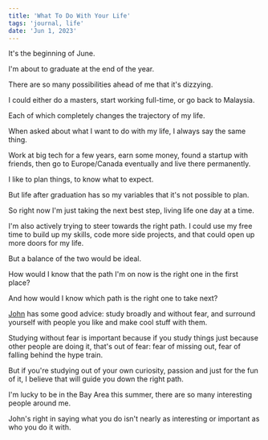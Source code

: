 ```yaml
---
title: 'What To Do With Your Life'
tags: 'journal, life'
date: 'Jun 1, 2023'
---
```


It's the beginning of June.

I'm about to graduate at the end of the year.

There are so many possibilities ahead of me that it's dizzying.

I could either do a masters, start working full-time, or go back to Malaysia.

Each of which completely changes the trajectory of my life.

When asked about what I want to do with my life, I always say the same thing.

Work at big tech for a few years, earn some money, found a startup with friends, then go to Europe/Canada eventually and live there permanently.

I like to plan things, to know what to expect.

But life after graduation has so my variables that it's not possible to plan.

So right now I'm just taking the next best step, living life one day at a time.

I'm also actively trying to steer towards the right path. I could use my free time to build up my skills, code more side projects, and that could open up more doors for my life.

But a balance of the two would be ideal.

How would I know that the path I'm on now is the right one in the first place?

And how would I know which path is the right one to take next?

[John](https://www.youtube.com/watch?v=3lkn8MS3n8Q) has some good advice: study broadly and without fear, and surround yourself with people you like and make cool stuff with them.

Studying without fear is important because if you study things just because other people are doing it, that's out of fear: fear of missing out, fear of falling behind the hype train.

But if you're studying out of your own curiosity, passion and just for the fun of it, I believe that will guide you down the right path.

I'm lucky to be in the Bay Area this summer, there are so many interesting people around me.

John's right in saying what you do isn't nearly as interesting or important as who you do it with.
